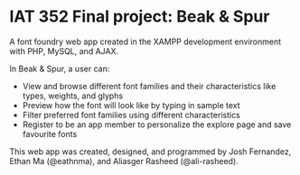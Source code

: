 # IAT 352 Final project: Beak & Spur

A font foundry web app created in the XAMPP development environment with PHP, MySQL, and AJAX.

In Beak & Spur, a user can:
- View and browse different font families and their characteristics like types, weights, and glyphs
- Preview how the font will look like by typing in sample text
- Filter preferred font families using different characteristics
- Register to be an app member to personalize the explore page and save favourite fonts

This web app was created, designed, and programmed by Josh Fernandez, Ethan Ma (@eathnma), and Aliasger Rasheed (@ali-rasheed).

